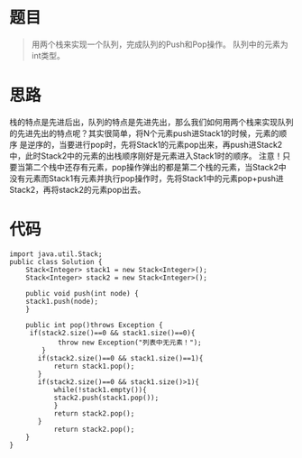 # 题目
>用两个栈来实现一个队列，完成队列的Push和Pop操作。 队列中的元素为int类型。
# 思路
栈的特点是先进后出，队列的特点是先进先出，那么我们如何用两个栈来实现队列的先进先出的特点呢？其实很简单，将N个元素push进Stack1的时候，元素的顺序
是逆序的，当要进行pop时，先将Stack1的元素pop出来，再push进Stack2中，此时Stack2中的元素的出栈顺序刚好是元素进入Stack1时的顺序。
注意！只要当第二个栈中还存有元素，pop操作弹出的都是第二个栈的元素，当Stack2中没有元素而Stack1有元素并执行pop操作时，先将Stack1中的元素pop+push进
Stack2，再将stack2的元素pop出去。
# 代码
```
import java.util.Stack;
public class Solution {
    Stack<Integer> stack1 = new Stack<Integer>();
    Stack<Integer> stack2 = new Stack<Integer>();
    
    public void push(int node) {
    stack1.push(node);
    }
    
    public int pop()throws Exception {
     if(stack2.size()==0 && stack1.size()==0){
            throw new Exception("列表中无元素！");
        }
       if(stack2.size()==0 && stack1.size()==1){
           return stack1.pop();
       }
       if(stack2.size()==0 && stack1.size()>1){
           while(!stack1.empty()){
           stack2.push(stack1.pop());
           }
           return stack2.pop();
       }
           return stack2.pop();
    }
}
```
